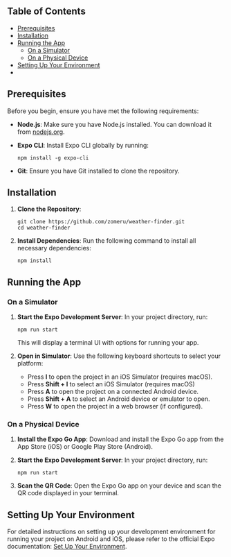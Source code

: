 ## Table of Contents

- [Prerequisites](#prerequisites)
- [Installation](#installation)
- [Running the App](#running-the-app)
  - [On a Simulator](#on-a-simulator)
  - [On a Physical Device](#on-a-physical-device)
- [Setting Up Your Environment](#setting-up-your-environment)
-

## Prerequisites

Before you begin, ensure you have met the following requirements:

- **Node.js**: Make sure you have Node.js installed. You can download it from [nodejs.org](https://nodejs.org/).
- **Expo CLI**: Install Expo CLI globally by running:

  ```
  npm install -g expo-cli
  ```

- **Git**: Ensure you have Git installed to clone the repository.

## Installation

1. **Clone the Repository**:
   ```
   git clone https://github.com/zomeru/weather-finder.git
   cd weather-finder
   ```
2. **Install Dependencies**:
   Run the following command to install all necessary dependencies:
   ```
   npm install
   ```

## Running the App

### On a Simulator

1. **Start the Expo Development Server**:
   In your project directory, run:

   ```
   npm run start
   ```

   This will display a terminal UI with options for running your app.

2. **Open in Simulator**:
   Use the following keyboard shortcuts to select your platform:
   - Press **I** to open the project in an iOS Simulator (requires macOS).
   - Press **Shift + I** to select an iOS Simulator (requires macOS)
   - Press **A** to open the project on a connected Android device.
   - Press **Shift + A** to select an Android device or emulator to open.
   - Press **W** to open the project in a web browser (if configured).

### On a Physical Device

1. **Install the Expo Go App**:
   Download and install the Expo Go app from the App Store (iOS) or Google Play Store (Android).

2. **Start the Expo Development Server**:
   In your project directory, run:
   ```
   npm run start
   ```
3. **Scan the QR Code**:
   Open the Expo Go app on your device and scan the QR code displayed in your terminal.

## Setting Up Your Environment

For detailed instructions on setting up your development environment for running your project on Android and iOS, please refer to the official Expo documentation: [Set Up Your Environment](https://docs.expo.dev/get-started/set-up-your-environment/).
